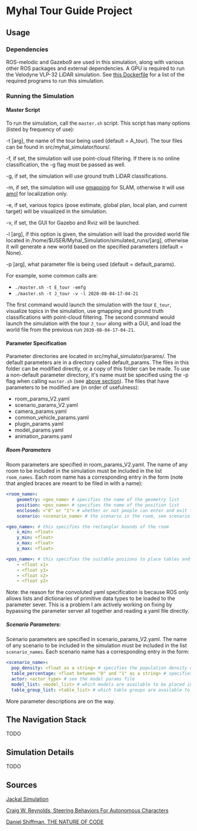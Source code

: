 # Myhal Tour Guide Project 

## Usage

### Dependencies

ROS-melodic and Gazebo9 are used in this simulation, along with various other ROS packages and external dependencies.
A GPU is required to run the Velodyne VLP-32 LiDAR simulation.
See [this Dockerfile](https://github.com/BenAgro314/ROS-Dockerfiles/blob/master/docker_ros_melodic/Dockerfile) for a list of the required programs to run this simulation.

### Running the Simulation

#### Master Script

To run the simulation, call the `master.sh` script. This script has many options (listed by frequency of use):

-t [arg], the name of the tour being used (default = A\_tour). The tour files can be found in src/myhal\_simulator/tours/.

-f, if set, the simulation will use point-cloud filtering. If there is no online classification, the -g flag must be passed as well.

-g, if set, the simulation will use ground truth LiDAR classifications.

-m, if set, the simulation will use [gmapping](http://wiki.ros.org/gmapping) for SLAM, otherwise it will use [amcl](http://wiki.ros.org/amcl) for localization only.

-e, if set, various topics (pose estimate, global plan, local plan, and current target) will be visualized in the simulation.

-v, if set, the GUI for Gazebo and Rviz will be launched.

-l [arg], if this option is given, the simulation will load the provided world file located in /home/$USER/Myhal\_Simulation/simulated\_runs/[arg], otherwise it will generate a new world based on the specified parameters (default = None).

-p [arg], what parameter file is being used (default = default\_params).

For example, some common calls are:

+ `./master.sh -t E_tour -emfg`
+ `./master.sh -t J_tour -v -l 2020-08-04-17-04-21`

The first command would launch the simulation with the tour `E_tour`, visualize topics in the simulation, use gmapping and ground truth classifications with point-cloud filtering.
The second command would launch the simulation with the tour `J_tour` along with a GUI, and load the world file from the previous run `2020-08-04-17-04-21`.

#### Parameter Specification

Parameter directories are located in src/myhal\_simulator/params/. The default parameters are in a directory called default\_params. 
The files in this folder can be modified directly, or a copy of this folder can be made.
To use a non-default parameter directory, it's name must be specified using the -p flag when calling `master.sh` (see [above section](#Master-Script)).
The files that have parameters to be modified are (in order of usefulness):

- room\_params\_V2.yaml
- scenario\_params\_V2.yaml
- camera\_params.yaml
- common\_vehicle\_params.yaml 
- plugin\_params.yaml 
- model\_params.yaml 
- animation\_params.yaml 

##### Room Parameters

Room parameters are specified in room\_params\_V2.yaml.
The name of any room to be included in the simulation must be included in the list `room_names`.
Each room name has a corresponding entry in the form (note that angled braces are meant to be filed in with a name):

```yaml
<room_name>:
    geometry: <geo_name> # specifies the name of the geometry list
    position: <pos_name> # specifies the name of the position list 
    enclosed: <"0" or "1"> # whether or not people can enter and exit the room 
    scenario: <scenario_name> # the scenario in the room, see scenario params

<geo_name>: # this specifies the rectanglar bounds of the room
    x_min: <float>
    y_min: <float>
    x_max: <float>
    y_max: <float>

<pos_name>: # this specifies the suitable posiions to place tables and chairs as (x,y) pairs. This can be as long as desired.
    - <float x1> 
    - <float y1>
    - <float x2> 
    - <float y2>
```

Note: the reason for the convoluted yaml specification is because ROS only allows lists and dictionaries of primitive data types to be loaded to the parameter sever.
This is a problem I am actively working on fixing by bypassing the parameter server all together and reading a yaml file directly.

##### Scenario Parameters:

Scenario parameters are specified in scenario\_params\_V2.yaml.
The name of any scenario to be included in the simulation must be included in the list `scenario_names`.
Each scenario name has a corresponding entry in the form:

```yaml
<scenario_name>:
  pop_density: <float as a string> # specifies the population density of the scenario in people/m^2
  table_percentage: <float between "0" and "1" as a string> # specifies what percentage of the avaible model positions will be filled in the room
  actor: <actor_type> # see the model params file
  model_list: <model_list> # which models are available to be placed in the room, see the model params file
  table_group_list: <table_list> # which table groups are available to be placed in the room, see the model params file
```

More parameter descriptions are on the way.

## The Navigation Stack 

TODO

## Simulation Details

TODO

## Sources 

[Jackal Simulation](https://www.clearpathrobotics.com/assets/guides/kinetic/jackal/simulation.html)

[Craig W. Reynolds, Steering Behaviors For Autonomous Characters](http://www.red3d.com/cwr/steer/gdc99/)

[Daniel Shiffman, THE NATURE OF CODE](https://natureofcode.com/book/chapter-6-autonomous-agents/)
